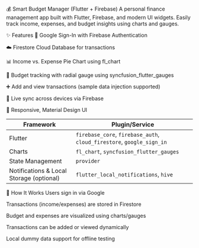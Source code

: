 💰 Smart Budget Manager (Flutter + Firebase)
A personal finance management app built with Flutter, Firebase, and modern UI widgets. Easily track income, expenses, and budget insights using charts and gauges.


✨ Features
🔐 Google Sign-In with Firebase Authentication

☁️ Firestore Cloud Database for transactions

📊 Income vs. Expense Pie Chart using fl_chart

🎯 Budget tracking with radial gauge using syncfusion_flutter_gauges

➕ Add and view transactions (sample data injection supported)

🔁 Live sync across devices via Firebase

📱 Responsive, Material Design UI



| Framework                                | Plugin/Service                                                        |
| ---------------------------------------- | --------------------------------------------------------------------- |
| Flutter                                  | `firebase_core`, `firebase_auth`, `cloud_firestore`, `google_sign_in` |
| Charts                                   | `fl_chart`, `syncfusion_flutter_gauges`                               |
| State Management                         | `provider`                                                            |
| Notifications & Local Storage (optional) | `flutter_local_notifications`, `hive`                                 |


🧠 How It Works
Users sign in via Google

Transactions (income/expenses) are stored in Firestore

Budget and expenses are visualized using charts/gauges

Transactions can be added or viewed dynamically

Local dummy data support for offline testing
